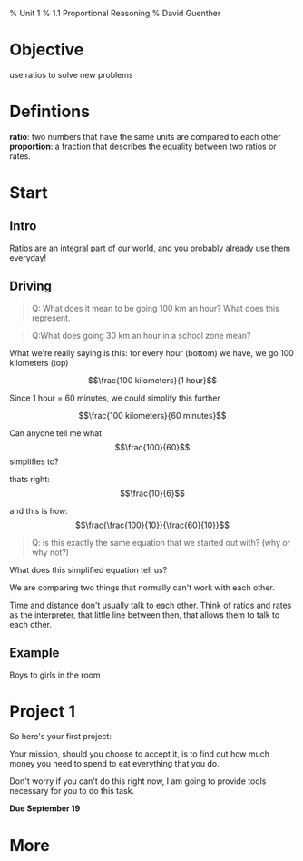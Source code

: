 % Unit 1
% 1.1 Proportional Reasoning
% David Guenther

# Objective

use ratios to solve new problems

# Defintions

**ratio**: two numbers that have the same units are compared to each other
**proportion**: a fraction that describes the equality between two ratios or rates.

# Start

## Intro

Ratios are an integral part of our world, and you probably already use them everyday!

## Driving

> Q: What does it mean to be going 100 km an hour? What does this represent.

> Q:What does going 30 km an hour in a school zone mean?

What we're really saying is this: for every hour (bottom) we have, we go 100 kilometers (top)

$$\frac{100 kilometers}{1 hour}$$

Since 1 hour =  60 minutes, we could simplify this further

$$\frac{100 kilometers}{60 minutes}$$

Can anyone tell me what $$\frac{100}{60}$$ simplifies to?

thats right: $$\frac{10}{6}$$

and this is how: $$\frac{\frac{100}{10}}{\frac{60}{10}}$$

>Q: is this exactly the same equation that we started out with? (why or why not?)

What does this simplified equation tell us?

We are comparing two things that normally can't work with each other.

Time and distance don't usually talk to each other. Think of ratios and rates as the interpreter, that little line between then, that allows them to talk to each other.

## Example

Boys to girls in the room

# Project 1

So here's your first project:

Your mission, should you choose to accept it, is to find out how much money you need to spend to eat everything that you do.

Don't worry if you can't do this right now, I am going to provide tools necessary for you to do this task.

**Due September 19**

# More
